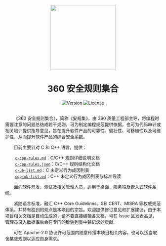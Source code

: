 <div align="center">

<img width="210px" src="main-logo.png">
  
# 360 安全规则集合

[![Version](https://img.shields.io/badge/v-1.3-blue)](https://github.com/Qihoo360/safe-rules/blob/main/c-cpp-rules.md)
[![License](https://img.shields.io/badge/license-Apache--2.0-brightgreen)](https://github.com/Qihoo360/safe-rules/blob/main/LICENSE)

</div>

&emsp;&emsp;  
&emsp;&emsp;《360 安全规则集合》，简称《安规集》，由 360 质量工程部主导，将编程时需要注意的问题总结成若干规则，可为制定编程规范提供依据，也可为代码审计或相关培训提供指导意见，旨在提升软件产品的可靠性、健壮性、可移植性以及可维护性，从而提升软件产品的综合安全系数。  

&emsp;&emsp;目前主要针对 C 和 C++ 语言，提供：  

&emsp;&emsp; [`c-cpp-rules.md`](./c-cpp-rules.md)：C/C++ 规则详细说明文档  
&emsp;&emsp; [`c-cpp-rules.json`](./c-cpp-rules.json)：C/C++ 规则结构化文档  
&emsp;&emsp; [`c-ub-list.md`](./c-ub-list.md)：C 未定义行为成因列表  
&emsp;&emsp; [`cpp-ub-list.md`](./cpp-ub-list.md)：C++ 未定义行为成因列表与标准导读  

&emsp;&emsp;面向软件开发、测试及相关管理人员，适用于桌面、服务端及嵌入式软件系统。

&emsp;&emsp;紧随语言标准，融汇 C++ Core Guidelines、SEI CERT、MISRA 等权威规范体系，并持有独到的观点是本项目的宗旨。欢迎提供修订意见和扩展建议，由于本项目相关文档是自动生成的，请不要直接编辑各文档，可在 Issue 区发表高见，管理员录入数据库后会在专门的[致谢列表](./acknowledgements.md)中铭记您的贡献。  

&emsp;&emsp;可在 Apache-2.0 协议许可范围内随意传播本项目相关内容，也可以适当取舍某些规则以适应自身需求。
